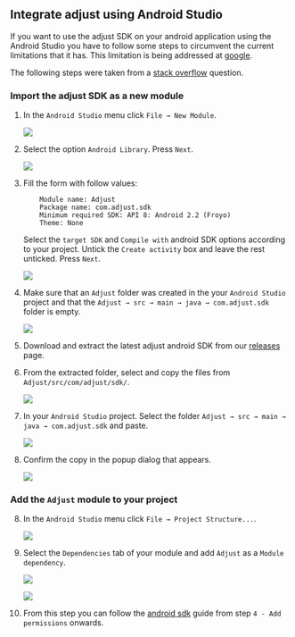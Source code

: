 ## Integrate adjust using Android Studio

If you want to use the adjust SDK on your android application using the Android Studio you have to follow some steps to circumvent the current limitations that it has. This limitation is being addressed at [google].

The following steps were taken from a [stack overflow] question.

### Import the adjust SDK as a new module

1. In the `Android Studio` menu click `File → New Module`.

    ![][new_module]

2. Select the option `Android Library`. Press `Next`.

    ![][android_library]

3. Fill the form with follow values:

    ```
        Module name: Adjust
        Package name: com.adjust.sdk
        Minimum required SDK: API 8: Android 2.2 (Froyo)
        Theme: None
    ```
    Select the `target SDK` and `Compile with` android SDK options according to your project.
    Untick the `Create activity` box and leave the rest unticked.
    Press `Next`.

    ![][form]

4. Make sure that an `Adjust` folder was created in the your `Android Studio` project and that the `Adjust → src → main → java → com.adjust.sdk` folder is empty.

    ![][empty]

4. Download and extract the latest adjust android SDK from our [releases] page.

5. From the extracted folder, select and copy the files from `Adjust/src/com/adjust/sdk/`.

    ![][copy]

6. In your `Android Studio` project. Select the folder `Adjust → src → main → java → com.adjust.sdk` and paste.

    ![][paste]

7. Confirm the copy in the popup dialog that appears.

    ![][confirm_copy]

### Add the `Adjust` module to your project

8. In the `Android Studio` menu click `File → Project Structure...`.

    ![][project_structure]

9. Select the `Dependencies` tab of your module and add `Adjust` as a `Module dependency`.

    ![][dependencies]

    ![][modules]

10. From this step you can follow the [android sdk] guide from step `4 - Add permissions` onwards.

[stack overflow]: http://stackoverflow.com/questions/20310164/how-to-import-eclipse-library-project-from-github-to-android-studio-project
[google]: https://code.google.com/p/android/issues/detail?id=62122
[releases]: https://github.com/adjust/android_sdk/releases
[android sdk]: https://github.com/adjust/android_sdk/blob/master/README.md#4-add-permissions
[new_module]: https://raw.github.com/adjust/sdks/master/Resources/android/android_studio_01_new_module.png
[android_library]: https://raw.github.com/adjust/sdks/master/Resources/android/android_studio_02_android_library.png
[form]: https://raw.github.com/adjust/sdks/master/Resources/android/android_studio_03_form.png
[empty]: https://raw.github.com/adjust/sdks/master/Resources/android/android_studio_04_empty.png
[copy]: https://raw.github.com/adjust/sdks/master/Resources/android/android_studio_05_copy.png
[paste]: https://raw.github.com/adjust/sdks/master/Resources/android/android_studio_06_paste.png
[confirm_copy]: https://raw.github.com/adjust/sdks/master/Resources/android/android_studio_07_confirm_copy.png
[project_structure]: https://raw.github.com/adjust/sdks/master/Resources/android/android_studio_08_project_structure.png
[dependencies]: https://raw.github.com/adjust/adjust_sdk/master/Resources/android/android_studio_09_dependencies.png
[modules]: https://raw.github.com/adjust/adjust_sdk/master/Resources/android/android_studio_10_modules.png
